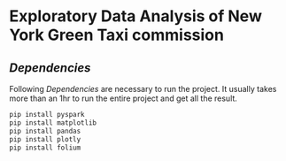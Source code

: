 # Exploratory Data Analysis of New York Green Taxi commission

## _Dependencies_ ##
Following _Dependencies_ are necessary to run the project. It usually takes more than an 1hr to run the entire project and get all the result.
```sh
pip install pyspark
pip install matplotlib
pip install pandas
pip install plotly
pip install folium
```
